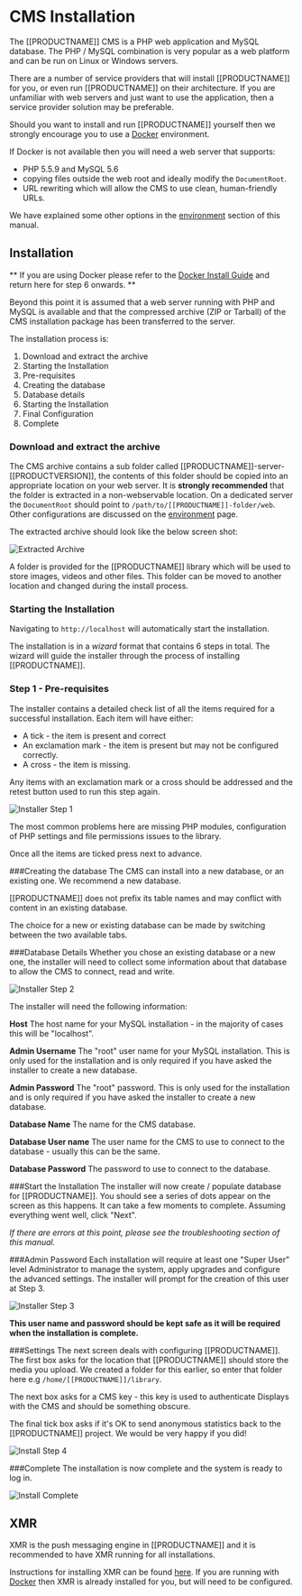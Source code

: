 <!--toc=getting_started-->
# CMS Installation

The [[PRODUCTNAME]] CMS is a PHP web application and MySQL database. The PHP /
MySQL combination is very popular as a web platform and can be run on Linux or
Windows servers.

There are a number of service providers that will install [[PRODUCTNAME]] for
you, or even run [[PRODUCTNAME]] on their architecture. If you are unfamiliar
with web servers and just want to use the application, then a service provider
solution may be preferable.

Should you want to install and run [[PRODUCTNAME]] yourself then we strongly
encourage you to use a [Docker](install_docker.html) environment.

If Docker is not available then you will need a web server that supports:

 - PHP 5.5.9 and MySQL 5.6
 - copying files outside the web root and ideally modify the `DocumentRoot`.
 - URL rewriting which will allow the CMS to use clean, human-friendly URLs.

We have explained some other options in the
[environment](install_environment.html) section of this manual.


## Installation

** If you are using Docker please refer to the [Docker Install Guide](install_docker.html)
and return here for step 6 onwards. **

Beyond this point it is assumed that a web server running with PHP and MySQL is
available and that the compressed archive (ZIP or Tarball) of the CMS
installation package has been transferred to the server.

The installation process is:

1. Download and extract the archive
2. Starting the Installation
3. Pre-requisites
4. Creating the database
5. Database details
6. Starting the Installation
7. Final Configuration
8. Complete

### Download and extract the archive

The CMS archive contains a sub folder called [[PRODUCTNAME]]-server-[[PRODUCTVERSION]], the contents of this folder should be copied into an appropriate location on your web server. It is **strongly recommended** that the folder is extracted in a non-webservable location. On a dedicated server the `DocumentRoot` should point to `/path/to/[[PRODUCTNAME]]-folder/web`. Other configurations are discussed on the [environment](install_environment.html) page.

The extracted archive should look like the below screen shot:

![Extracted Archive](img/win32_install_extracted.png)

A folder is provided for the [[PRODUCTNAME]] library which will be used to store images, videos and other files. This folder can be moved to another location and changed during the install process.


### Starting the Installation
Navigating to `http://localhost` will automatically start the installation.

The installation is in a _wizard_ format that contains 6 steps in total. The wizard will guide the installer through the process of installing [[PRODUCTNAME]].

### Step 1 - Pre-requisites
The installer contains a detailed check list of all the items required for a successful installation. Each item will have either:

* A tick - the item is present and correct
* An exclamation mark - the item is present but may not be configured correctly.
* A cross - the item is missing.

Any items with an exclamation mark or a cross should be addressed and the retest button used to run this step again.

![Installer Step 1](img/install_cms_step1.png)

The most common problems here are missing PHP modules, configuration of PHP settings and file permissions issues to the library.

Once all the items are ticked press next to advance.

###Creating the database
The CMS can install into a new database, or an existing one. We recommend a new database.

[[PRODUCTNAME]] does not prefix its table names and may conflict with content in an existing database.

The choice for a new or existing database can be made by switching between the two available tabs.

###Database Details
Whether you chose an existing database or a new one, the installer will need to collect some information about that database to allow the CMS to connect, read and write.

![Installer Step 2](img/install_cms_step2.png)

The installer will need the following information:

**Host**
The host name for your MySQL installation - in the majority of cases this will be "localhost".

**Admin Username**
The "root" user name for your MySQL installation. This is only used for the installation and is only required if you have asked the installer to create a new database.

**Admin Password**
The "root" password. This is only used for the installation and is only required if you have asked the installer to create a new database.

**Database Name**
The name for the CMS database.

**Database User name**
The user name for the CMS to use to connect to the database - usually this can be the same.

**Database Password**
The password to use to connect to the database.


###Start the Installation
The installer will now create / populate database for [[PRODUCTNAME]]. You should see a series of dots appear on the screen as this happens. It can take a few moments to complete. Assuming everything went well, click "Next".

_If there are errors at this point, please see the troubleshooting section of this manual._

###Admin Password
Each installation will require at least one "Super User" level Administrator to manage the system, apply upgrades and configure the advanced settings. The installer will prompt for the creation of this user at Step 3.

![Installer Step 3](img/install_cms_step3.png)

**This user name and password should be kept safe as it will be required when the installation is complete.**


###Settings
The next screen deals with configuring [[PRODUCTNAME]]. The first box asks for the location that [[PRODUCTNAME]] should store the media you upload. We created a folder for this earlier, so enter that folder here e.g `/home/[[PRODUCTNAME]]/library`.

The next box asks for a CMS key - this key is used to authenticate Displays with the CMS and should be something obscure.

The final tick box asks if it's OK to send anonymous statistics back to the [[PRODUCTNAME]] project. We would be very happy if you did!

![Install Step 4](img/install_cms_step4.png)

###Complete
The installation is now complete and the system is ready to log in.

![Install Complete](img/install_cms_complete.png)

## XMR
XMR is the push messaging engine in [[PRODUCTNAME]] and it is recommended to
 have XMR running for all installations.

Instructions for installing XMR can be found [here](xmr.html). If you are
 running with [Docker](install_docker.html) then XMR is already installed for
 you, but will need to be configured.
